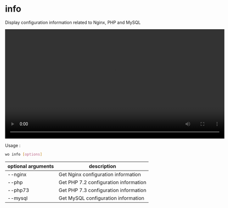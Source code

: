 # info

Display configuration information related to Nginx, PHP and MySQL

<video align="center" src="/images/wo-info.webm" width="720" autoplay loop></video>

Usage :

```bash
wo info [options]
```

optional arguments | description
------------------ | -------------------------------------
--nginx            | Get Nginx configuration information   |
--php              | Get PHP 7.2 configuration information |
--php73            | Get PHP 7.3 configuration information |
--mysql            | Get MySQL configuration information   |
